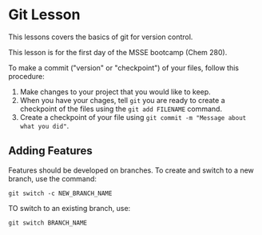 # Git Lesson

This lessons covers the basics of git for version control.

This lesson is for the first day of the MSSE bootcamp (Chem 280).

To make a commit ("version" or "checkpoint") of your files, follow this procedure:

1. Make changes to your project that you would like to keep.
2. When you have your chages, tell `git` you are ready to create a checkpoint of the files using the `git add FILENAME` command.
3. Create a checkpoint of your file using `git commit -m "Message about what you did"`. 

## Adding Features
Features should be developed on branches.
To create and switch to a new branch, use the command:

`git switch -c NEW_BRANCH_NAME`

TO switch to an existing branch, use:

`git switch BRANCH_NAME`